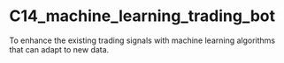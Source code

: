 # C14_machine_learning_trading_bot
To enhance the existing trading signals with machine learning algorithms that can adapt to new data.
